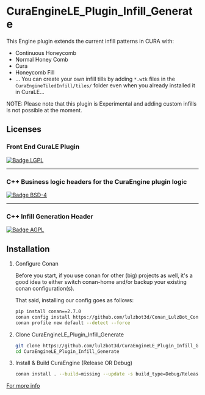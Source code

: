 # CuraEngineLE_Plugin_Infill_Generate

This Engine plugin extends the current infill patterns in CURA with:

- Continuous Honeycomb
- Normal Honey Comb
- Cura
- Honeycomb Fill
- ... You can create your own infill tills by adding `*.wtk` files in the `CuraEngineTiledInfill/tiles/` folder even when you already installed it in CuraLE...

NOTE: Please note that this plugin is Experimental and adding custom infills is not possible at the moment.

## Licenses

### Front End CuraLE Plugin

[![Badge LGPL]][LGPL]

------------------------------

### C++ Business logic headers for the CuraEngine plugin logic

[![Badge BSD-4]][BSD]

------------------------------

### C++ Infill Generation Header

[![Badge AGPL]][AGPL]

## Installation

1. Configure Conan

   Before you start, if you use conan for other (big) projects as well, it's a good idea to either switch conan-home and/or backup your existing conan configuration(s).

   That said, installing our config goes as follows:

   ```bash
   pip install conan==2.7.0
   conan config install https://github.com/lulzbot3d/Conan_LulzBot_Config.git
   conan profile new default --detect --force
   ```

2. Clone CuraEngineLE_Plugin_Infill_Generate

   ```bash
   git clone https://github.com/lulzbot3d/CuraEngineLE_Plugin_Infill_Generate.git
   cd CuraEngineLE_Plugin_Infill_Generate
   ```

3. Install & Build CuraEngine (Release OR Debug)

   ```bash
   conan install . --build=missing --update -s build_type=Debug/Release
   ```

[For more info](https://github.com/lulzbot3d/CuraEngineLE/wiki/Building-CuraEngine-From-Source)

<!------------------------------------------------------------------>

[Badge LGPL]: https://img.shields.io/badge/License-LGPL--3.0-orange?style=for-the-badge&logoColor=white&logo=GNU
[Badge BSD-4]: https://img.shields.io/github/license/lulzbot3d/CuraEngineLE_Plugin_Infill_Generate?style=for-the-badge&logoColor=white&logo=BSD
[Badge AGPL]: https://img.shields.io/badge/License-AGPL--3.0-orange?style=for-the-badge&logoColor=white&logo=GNU

[LGPL]: CuraEngineTiledInfill/LICENSE
[BSD]: LICENSE
[AGPL]: LICENSE-AGPL-3.0

